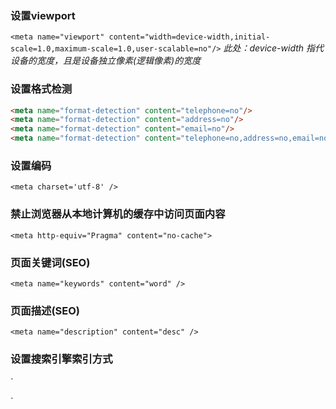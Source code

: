 ### 设置viewport
`<meta name="viewport" content="width=device-width,initial-scale=1.0,maximum-scale=1.0,user-scalable=no"/>`
*此处：device-width 指代设备的宽度，且是设备独立像素(逻辑像素)的宽度*

### 设置格式检测
```html
<meta name="format-detection" content="telephone=no"/>
<meta name="format-detection" content="address=no"/>
<meta name="format-detection" content="email=no"/>
<meta name="format-detection" content="telephone=no,address=no,email=no"/>
```

### 设置编码
`<meta charset='utf-8' />`

### 禁止浏览器从本地计算机的缓存中访问页面内容
`<meta http-equiv="Pragma" content="no-cache">`

### 页面关键词(SEO)
`<meta name="keywords" content="word" />`

### 页面描述(SEO)
`<meta name="description" content="desc" />`

### 设置搜索引擎索引方式
`<meta name="robots" content="index,follow" />
<!--
    all：文件将被检索，且页面上的链接可以被查询；
    none：文件将不被检索，且页面上的链接不可以被查询；
    index：文件将被检索；
    follow：页面上的链接可以被查询；
    noindex：文件将不被检索；
    nofollow：页面上的链接不可以被查询。
 -->`

